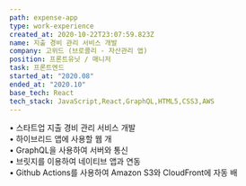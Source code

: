 ```yaml
---
path: expense-app
type: work-experience
created_at: 2020-10-22T23:07:59.823Z
name: 지출 경비 관리 서비스 개발
company: 고위드 (브로콜리 - 자산관리 앱)
position: 프론트유닛 / 매니저
task: 프론트엔드
started_at: "2020.08"
ended_at: "2020.10"
base_tech: React
tech_stack: JavaScript,React,GraphQL,HTML5,CSS3,AWS
---
```

• 스타트업 지출 경비 관리 서비스 개발<br/>
• 하이브리드 앱에 사용할 웹 개<br/>
• GraphQL을 사용하여 서버와 통신<br/>
• 브릿지를 이용하여 네이티브 앱과 연동<br/>
• Github Actions를 사용하여 Amazon S3와 CloudFront에 자동 배